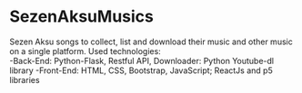 # SezenAksuMusics
 Sezen Aksu songs to collect, list and download their music and other music on a single platform. 
Used technologies:  
-Back-End: Python-Flask, Restful API, Downloader: Python Youtube-dl library 
-Front-End: HTML, CSS, Bootstrap, JavaScript; ReactJs and p5 libraries
